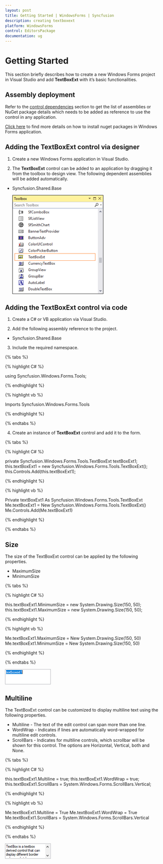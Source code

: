 ```yaml
---
layout: post
title: Getting Started | WindowsForms | Syncfusion
description: creating textboxext
platform: WindowsForms
control: EditorsPackage
documentation: ug
---
```


# Getting Started

This section briefly describes how to create a new Windows Forms project in Visual Studio and add **TextBoxExt** with it’s basic functionalities.

## Assembly deployment

Refer to the [control dependencies](https://help.syncfusion.com/windowsforms/control-dependencies#textboxext) section to get the list of assemblies or NuGet package details which needs to be added as reference to use the control in any application.

[Click here](https://help.syncfusion.com/windowsforms/nuget-packages) to find more details on how to install nuget packages in Windows Forms application.

## Adding the TextBoxExt control via designer

1) Create a new Windows Forms application in Visual Studio.

2) The **TextBoxExt** control can be added to an application by dragging it from the toolbox to design view. The following dependent assemblies will be added automatically.

* Syncfusion.Shared.Base

   ![Drag and drop TextBoxExt from toolbox](Creating-TextBoxExt_images/Creating-TextBoxExt_img1.png)

## Adding the TextBoxExt control via code

1) Create a C# or VB application via Visual Studio.

2) Add the following assembly reference to the project.

* Syncfusion.Shared.Base

3) Include the required namespace.

{% tabs %}

{% highlight C# %}

using Syncfusion.Windows.Forms.Tools;

{% endhighlight %}

{% highlight vb %}

Imports Syncfusion.Windows.Forms.Tools

{% endhighlight %}

{% endtabs %}

4) Create an instance of **TextBoxExt** control and add it to the form.

{% tabs %}

{% highlight C# %}

private Syncfusion.Windows.Forms.Tools.TextBoxExt textBoxExt1;
this.textBoxExt1 = new Syncfusion.Windows.Forms.Tools.TextBoxExt();
this.Controls.Add(this.textBoxExt1);

{% endhighlight %}

{% highlight vb %}

Private textBoxExt1 As Syncfusion.Windows.Forms.Tools.TextBoxExt
Me.textBoxExt1 = New Syncfusion.Windows.Forms.Tools.TextBoxExt()
Me.Controls.Add(Me.textBoxExt1)

{% endhighlight %}

{% endtabs %}

## Size

The size of the TextBoxExt control can be applied by the following properties.

* MaximumSize
* MinimumSize

{% tabs %}

{% highlight C# %}

this.textBoxExt1.MinimumSize = new System.Drawing.Size(150, 50);
this.textBoxExt1.MaximumSize = new System.Drawing.Size(150, 50);

{% endhighlight %}

{% highlight vb %}

Me.textBoxExt1.MaximumSize = New System.Drawing.Size(150, 50)
Me.textBoxExt1.MinimumSize = New System.Drawing.Size(150, 50)

{% endhighlight %}

{% endtabs %}

![Windows Forms TextBoxExt showing size of the control](Creating-TextBoxExt_images\TextBoxExt_size.png)

## Multiline

The TextBoxExt control can be customized to display multiline text using the following properties.

* Multiline - The text of the edit control can span more than one line.
* WordWrap - Indicates if lines are automatically word-wrapped for multiline edit controls.
* ScrollBars - Indicates for multiline controls, which scrollbar will be shown for this control. The options are Horizontal, Vertical, both and None.

{% tabs %}

{% highlight C# %}

this.textBoxExt1.Multiline = true;
this.textBoxExt1.WordWrap = true;
this.textBoxExt1.ScrollBars = System.Windows.Forms.ScrollBars.Vertical;

{% endhighlight %}

{% highlight vb %}

Me.textBoxExt1.Multiline = True
Me.textBoxExt1.WordWrap = True
Me.textBoxExt1.ScrollBars = System.Windows.Forms.ScrollBars.Vertical

{% endhighlight %}

{% endtabs %}

![Windows Forms TextBoxExt showing mulitiline text](Creating-TextBoxExt_images\TextBoxExt_multiline.png)